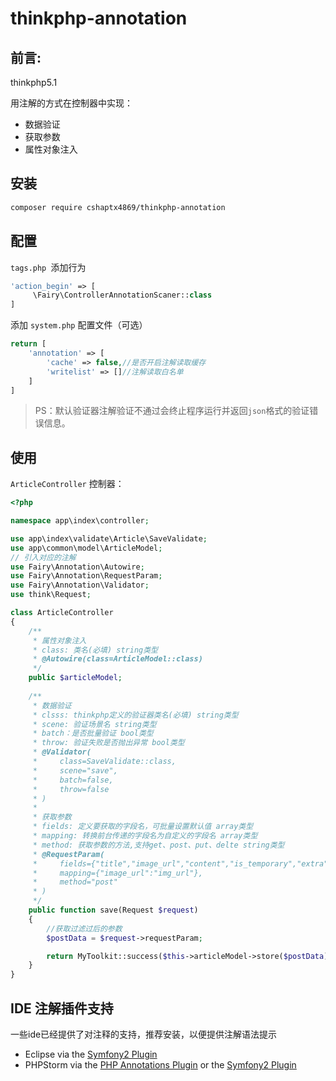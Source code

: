 thinkphp-annotation
=======
前言:
-------

thinkphp5.1

用注解的方式在控制器中实现：

- 数据验证
- 获取参数
- 属性对象注入



安装
------------

```bash
composer require cshaptx4869/thinkphp-annotation
```



## 配置

`tags.php `添加行为

```php
'action_begin' => [
     \Fairy\ControllerAnnotationScaner::class
]
```

添加 `system.php` 配置文件（可选）

```php
return [
    'annotation' => [
        'cache' => false,//是否开启注解读取缓存
        'writelist' => []//注解读取白名单
    ]
]
```

> PS：默认验证器注解验证不通过会终止程序运行并返回`json`格式的验证错误信息。



## 使用

`ArticleController` 控制器：

```php
<?php

namespace app\index\controller;

use app\index\validate\Article\SaveValidate;
use app\common\model\ArticleModel;
// 引入对应的注解
use Fairy\Annotation\Autowire;
use Fairy\Annotation\RequestParam;
use Fairy\Annotation\Validator;
use think\Request;

class ArticleController
{
    /**
     * 属性对象注入
     * class: 类名(必填) string类型
     * @Autowire(class=ArticleModel::class)
     */
    public $articleModel;
    
    /**
     * 数据验证
     * clsss: thinkphp定义的验证器类名(必填) string类型
     * scene: 验证场景名 string类型
     * batch：是否批量验证 bool类型
     * throw: 验证失败是否抛出异常 bool类型
     * @Validator(
     *     class=SaveValidate::class,
     *     scene="save",
     *     batch=false,
     *     throw=false
     * )
     *
     * 获取参数
     * fields: 定义要获取的字段名，可批量设置默认值 array类型
     * mapping: 转换前台传递的字段名为自定义的字段名 array类型
     * method: 获取参数的方法,支持get、post、put、delte string类型
     * @RequestParam(
     *     fields={"title","image_url","content","is_temporary","extra":"默认值"},
     *     mapping={"image_url":"img_url"},
     *     method="post"
     * )
     */
    public function save(Request $request)
    {
        //获取过滤过后的参数
        $postData = $request->requestParam;

        return MyToolkit::success($this->articleModel->store($postData));
    }
}
```



## IDE 注解插件支持

一些ide已经提供了对注释的支持，推荐安装，以便提供注解语法提示

- Eclipse via the [Symfony2 Plugin](http://symfony.dubture.com/)
- PHPStorm via the [PHP Annotations Plugin](http://plugins.jetbrains.com/plugin/7320) or the [Symfony2 Plugin](http://plugins.jetbrains.com/plugin/7219)


